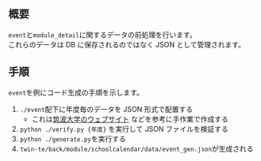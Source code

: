 ## 概要

`event`と`module_detail`に関するデータの前処理を行います。  
これらのデータは DB に保存されるのではなく JSON として管理されます。

## 手順

`event`を例にコード生成の手順を示します。

1. `./event`配下に年度毎のデータを JSON 形式で配置する
   - これは[筑波大学のウェブサイト](https://www.tsukuba.ac.jp/campuslife/calendar-school/) などを参考に手作業で作成する
2. `python ./verify.py {年度}` を実行して JSON ファイルを検証する
3. `python ./generate.py`を実行する
4. `twin-te/back/module/schoolcalendar/data/event_gen.json`が生成される
